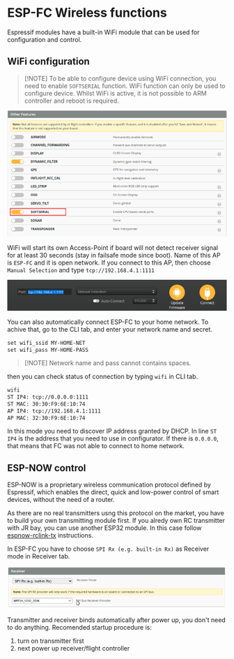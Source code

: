 # ESP-FC Wireless functions

Espressif modules have a built-in WiFi module that can be used for configuration and control.

## WiFi configuration

> [!NOTE] To be able to configure device using WiFi connection, you need to enable `SOFTSERIAL` function. WiFi function can only be used to configure device. Whilst WiFi is active, it is not possible to ARM controller and reboot is required.

![Enable WiFi](/docs/images/espfc_wifi_ap_enable.png)

WiFi will start its own Access-Point if board will not detect receiver signal for at least 30 seconds (stay in failsafe mode since boot). Name of this AP is `ESP-FC` and it is open network. If you connect to this AP, then choose `Manual Selection` and type `tcp://192.168.4.1:1111` 

![Connect to ESP-FC AP](/docs/images/espfc_wifi_ap_connect.png)

You can also automatically connect ESP-FC to your home network. To achive that, go to the CLI tab, and enter your network name and secret.
```
set wifi_ssid MY-HOME-NET
set wifi_pass MY-HOME-PASS
```
> [!NOTE] Network name and pass cannot contains spaces.

then you can check status of connection by typing `wifi` in CLI tab.
```
wifi 
ST IP4: tcp://0.0.0.0:1111
ST MAC: 30:30:F9:6E:10:74
AP IP4: tcp://192.168.4.1:1111
AP MAC: 32:30:F9:6E:10:74
```
In this mode you need to discover IP address granted by DHCP. In line `ST IP4` is the address that you need to use in configurator. If there is `0.0.0.0`, that means that FC was not able to connect to home network.

## ESP-NOW control

ESP-NOW is a proprietary wireless communication protocol defined by Espressif, which enables the direct, quick and low-power control of smart devices, without the need of a router. 

As there are no real transmitters usng this protocol on the market, you have to build your own transmitting module first. If you alredy own RC transmitter with JR bay, you can use another ESP32 module. In this case follow [espnow-rclink-tx](https://github.com/rtlopez/espnow-rclink-tx) instructions.

In ESP-FC you have to choose `SPI Rx (e.g. built-in Rx)` as Receiver mode in Receiver tab.

![ESP-FC ESP-NOW Reciever](/docs/images/espfc_receiver.png)

Transmitter and receiver binds automatically after power up, you don't need to do anything. Recomended startup procedure is:
1. turn on transmitter first
2. next power up receiver/flight controller
